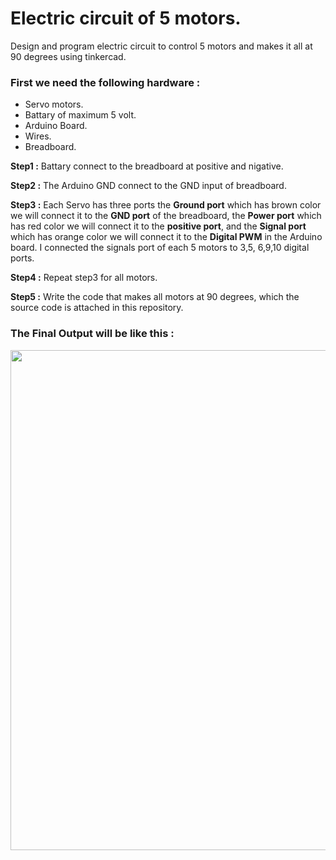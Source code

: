 # Electric circuit of 5 motors.
Design and program electric circuit to control 5 motors and makes it all at 90 degrees using tinkercad.


<h3> First we need the following hardware : </h3>

* Servo motors.  
* Battary of maximum 5 volt.  
* Arduino Board.  
* Wires.  
* Breadboard.   



**Step1 :** Battary connect to the breadboard at positive and nigative. 

**Step2 :** The Arduino GND connect to the GND input of breadboard.  

**Step3 :** Each Servo has three ports the **Ground port** which has brown color we will connect it to the **GND port** of the breadboard, the **Power port** which has red color we will connect it to the **positive port**, and the **Signal port** which has orange color we will connect it to the **Digital PWM** in the Arduino board. I connected the signals port of each 5 motors to 3,5, 6,9,10 digital ports. 

**Step4 :** Repeat step3 for all motors.  

**Step5 :** Write the code that makes all motors at 90 degrees, which the source code is attached in this repository.  

 <h3> The Final Output will be like this : </h3>

 <image src = "https://github.com/betoolhamad/Electric-circuit-of-5-motors./blob/main/Electronic%20cuircut.gif" width="800" />


